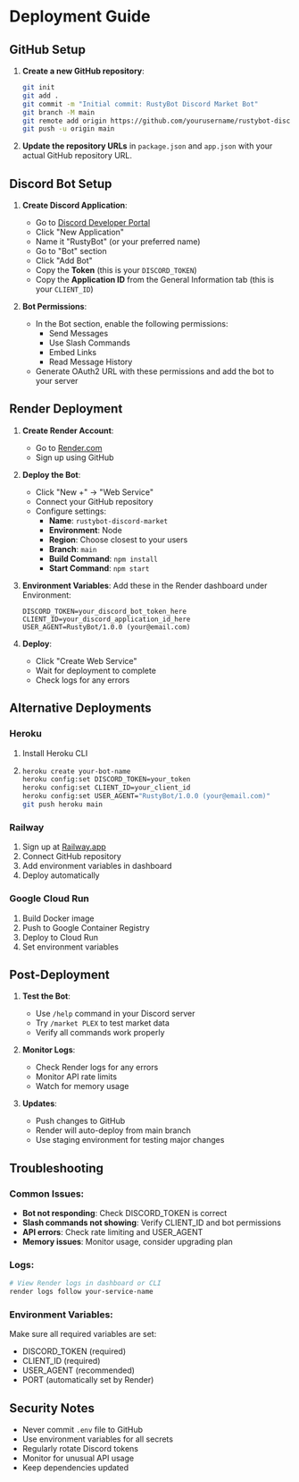 # Deployment Guide

## GitHub Setup

1. **Create a new GitHub repository**:
   ```bash
   git init
   git add .
   git commit -m "Initial commit: RustyBot Discord Market Bot"
   git branch -M main
   git remote add origin https://github.com/yourusername/rustybot-discord-market.git
   git push -u origin main
   ```

2. **Update the repository URLs** in `package.json` and `app.json` with your actual GitHub repository URL.

## Discord Bot Setup

1. **Create Discord Application**:
   - Go to [Discord Developer Portal](https://discord.com/developers/applications)
   - Click "New Application"
   - Name it "RustyBot" (or your preferred name)
   - Go to "Bot" section
   - Click "Add Bot"
   - Copy the **Token** (this is your `DISCORD_TOKEN`)
   - Copy the **Application ID** from the General Information tab (this is your `CLIENT_ID`)

2. **Bot Permissions**:
   - In the Bot section, enable the following permissions:
     - Send Messages
     - Use Slash Commands
     - Embed Links
     - Read Message History
   - Generate OAuth2 URL with these permissions and add the bot to your server

## Render Deployment

1. **Create Render Account**:
   - Go to [Render.com](https://render.com)
   - Sign up using GitHub

2. **Deploy the Bot**:
   - Click "New +" → "Web Service"
   - Connect your GitHub repository
   - Configure settings:
     - **Name**: `rustybot-discord-market`
     - **Environment**: Node
     - **Region**: Choose closest to your users
     - **Branch**: `main`
     - **Build Command**: `npm install`
     - **Start Command**: `npm start`

3. **Environment Variables**:
   Add these in the Render dashboard under Environment:
   ```
   DISCORD_TOKEN=your_discord_bot_token_here
   CLIENT_ID=your_discord_application_id_here
   USER_AGENT=RustyBot/1.0.0 (your@email.com)
   ```

4. **Deploy**:
   - Click "Create Web Service"
   - Wait for deployment to complete
   - Check logs for any errors

## Alternative Deployments

### Heroku
1. Install Heroku CLI
2. ```bash
   heroku create your-bot-name
   heroku config:set DISCORD_TOKEN=your_token
   heroku config:set CLIENT_ID=your_client_id
   heroku config:set USER_AGENT="RustyBot/1.0.0 (your@email.com)"
   git push heroku main
   ```

### Railway
1. Sign up at [Railway.app](https://railway.app)
2. Connect GitHub repository
3. Add environment variables in dashboard
4. Deploy automatically

### Google Cloud Run
1. Build Docker image
2. Push to Google Container Registry
3. Deploy to Cloud Run
4. Set environment variables

## Post-Deployment

1. **Test the Bot**:
   - Use `/help` command in your Discord server
   - Try `/market PLEX` to test market data
   - Verify all commands work properly

2. **Monitor Logs**:
   - Check Render logs for any errors
   - Monitor API rate limits
   - Watch for memory usage

3. **Updates**:
   - Push changes to GitHub
   - Render will auto-deploy from main branch
   - Use staging environment for testing major changes

## Troubleshooting

### Common Issues:
- **Bot not responding**: Check DISCORD_TOKEN is correct
- **Slash commands not showing**: Verify CLIENT_ID and bot permissions
- **API errors**: Check rate limiting and USER_AGENT
- **Memory issues**: Monitor usage, consider upgrading plan

### Logs:
```bash
# View Render logs in dashboard or CLI
render logs follow your-service-name
```

### Environment Variables:
Make sure all required variables are set:
- DISCORD_TOKEN (required)
- CLIENT_ID (required)
- USER_AGENT (recommended)
- PORT (automatically set by Render)

## Security Notes

- Never commit `.env` file to GitHub
- Use environment variables for all secrets
- Regularly rotate Discord tokens
- Monitor for unusual API usage
- Keep dependencies updated